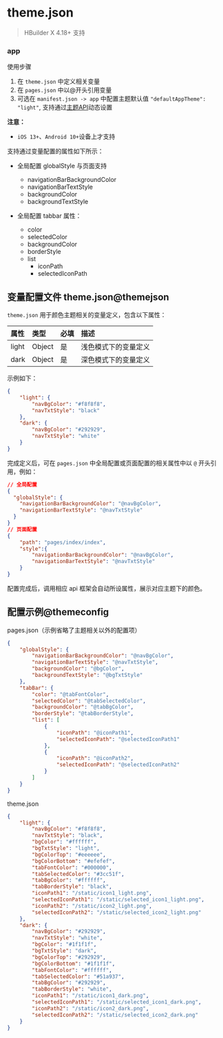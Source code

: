 # theme.json

> HBuilder X 4.18+ 支持

### app

使用步骤

1. 在 `theme.json` 中定义相关变量
2. 在 `pages.json` 中以@开头引用变量
3. 可选在 `manifest.json -> app` 中配置主题默认值 `"defaultAppTheme": "light"`, 支持通过[主题API](https://doc.dcloud.net.cn/uni-app-x/api/theme.html)动态设置

**注意：**
- `iOS 13+`、`Android 10+`设备上才支持

支持通过变量配置的属性如下所示：

- 全局配置 globalStyle 与页面支持

  - navigationBarBackgroundColor
  - navigationBarTextStyle
  - backgroundColor
  - backgroundTextStyle

- 全局配置 tabbar 属性：
  - color
  - selectedColor
  - backgroundColor
  - borderStyle
  - list
    - iconPath
    - selectedIconPath

## 变量配置文件 theme.json@themejson

`theme.json` 用于颜色主题相关的变量定义，包含以下属性：

| 属性  | 类型   | 必填 | 描述                 |
| :---- | :----- | :--- | :------------------- |
| light | Object | 是   | 浅色模式下的变量定义 |
| dark  | Object | 是   | 深色模式下的变量定义 |

示例如下：

```json
{
	"light": {
		"navBgColor": "#f8f8f8",
		"navTxtStyle": "black"
	},
	"dark": {
		"navBgColor": "#292929",
		"navTxtStyle": "white"
	}
}
```

完成定义后，可在 `pages.json` 中全局配置或页面配置的相关属性中以 `@` 开头引用，例如：

```json
// 全局配置
{
  "globalStyle": {
    "navigationBarBackgroundColor": "@navBgColor",
    "navigationBarTextStyle": "@navTxtStyle"
  }
}
// 页面配置
{
	"path": "pages/index/index",
	"style":{
		"navigationBarBackgroundColor": "@navBgColor",
		"navigationBarTextStyle": "@navTxtStyle"
	}
}
```

配置完成后，调用相应 api 框架会自动所设属性，展示对应主题下的颜色。

## 配置示例@themeconfig

pages.json（示例省略了主题相关以外的配置项）

```json
{
	"globalStyle": {
		"navigationBarBackgroundColor": "@navBgColor",
		"navigationBarTextStyle": "@navTxtStyle",
		"backgroundColor": "@bgColor",
		"backgroundTextStyle": "@bgTxtStyle"
	},
	"tabBar": {
		"color": "@tabFontColor",
		"selectedColor": "@tabSelectedColor",
		"backgroundColor": "@tabBgColor",
		"borderStyle": "@tabBorderStyle",
		"list": [
			{
				"iconPath": "@iconPath1",
				"selectedIconPath": "@selectedIconPath1"
			},
			{
				"iconPath": "@iconPath2",
				"selectedIconPath": "@selectedIconPath2"
			}
		]
	}
}
```

theme.json

```json
{
	"light": {
		"navBgColor": "#f8f8f8",
		"navTxtStyle": "black",
		"bgColor": "#ffffff",
		"bgTxtStyle": "light",
		"bgColorTop": "#eeeeee",
		"bgColorBottom": "#efefef",
		"tabFontColor": "#000000",
		"tabSelectedColor": "#3cc51f",
		"tabBgColor": "#ffffff",
		"tabBorderStyle": "black",
		"iconPath1": "/static/icon1_light.png",
		"selectedIconPath1": "/static/selected_icon1_light.png",
		"iconPath2": "/static/icon2_light.png",
		"selectedIconPath2": "/static/selected_icon2_light.png"
	},
	"dark": {
		"navBgColor": "#292929",
		"navTxtStyle": "white",
		"bgColor": "#1f1f1f",
		"bgTxtStyle": "dark",
		"bgColorTop": "#292929",
		"bgColorBottom": "#1f1f1f",
		"tabFontColor": "#ffffff",
		"tabSelectedColor": "#51a937",
		"tabBgColor": "#292929",
		"tabBorderStyle": "white",
		"iconPath1": "/static/icon1_dark.png",
		"selectedIconPath1": "/static/selected_icon1_dark.png",
		"iconPath2": "/static/icon2_dark.png",
		"selectedIconPath2": "/static/selected_icon2_dark.png"
	}
}
```
